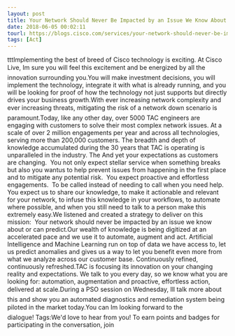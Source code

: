 ```yaml
---
layout: post
title: Your Network Should Never Be Impacted by an Issue We Know About
date: 2018-06-05 00:02:11
tourl: https://blogs.cisco.com/services/your-network-should-never-be-impacted-by-an-issue-we-know-about
tags: [Act]
---
```

tttImplementing the best of breed of Cisco technology is exciting. At Cisco Live, Im sure you will feel this excitement and be energized by all the innovation surrounding you.You will make investment decisions, you will implement the technology, integrate it with what is already running, and you will be looking for proof of how the technology not just supports but directly drives your business growth.With ever increasing network complexity and ever increasing threats, mitigating the risk of a network down scenario is paramount.Today, like any other day, over 5000 TAC engineers are engaging with customers to solve their most complex network issues. At a scale of over 2 million engagements per year and across all technologies, serving more than 200,000 customers. The breadth and depth of knowledge accumulated during the 30 years that TAC is operating is unparalleled in the industry. The And yet your expectations as customers are changing.  You not only expect stellar service when something breaks but also you wantus to help prevent issues from happening in the first place and to mitigate any potential risk.  You expect proactive and effortless engagements.  To be called instead of needing to call when you need help.  You expect us to share our knowledge, to make it actionable and relevant for your network, to infuse this knowledge in your workflows, to automate where possible, and when you still need to talk to a person make this extremely easy.We listened and created a strategy to deliver on this mission:  Your network should never be impacted by an issue we know about or can predict.Our wealth of knowledge is being digitized at an accelerated pace and we use it to automate, augment and act. Artificial Intelligence and Machine Learning run on top of data we have access to, let us predict anomalies and gives us a way to let you benefit even more from what we analyze across our customer base. Continuously refined, continuously refreshed.TAC is focusing its innovation on your changing reality and expectations. We talk to you every day, so we know what you are looking for: automation, augmentation and proactive, effortless action, delivered at scale.During a PSO session on Wednesday, Ill talk more about this and show you an automated diagnostics and remediation system being piloted in the market today.You can Im looking forward to the dialogue! Tags:We'd love to hear from you! To earn points and badges for participating in the conversation, join 